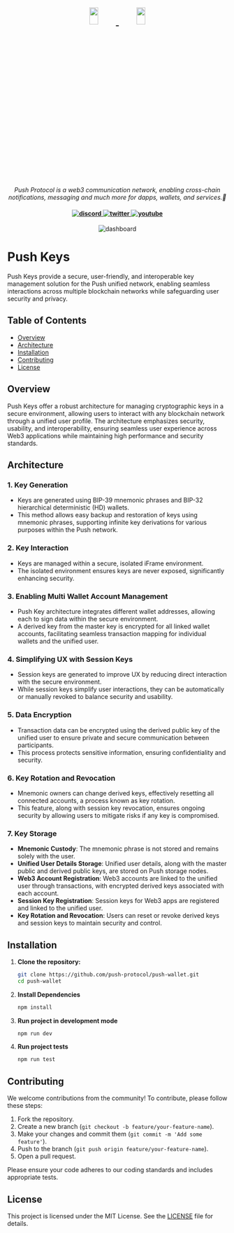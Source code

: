 <h1 align="center">
    <a href="https://push.org/#gh-light-mode-only">
    <img width='20%' height='10%' src="https://res.cloudinary.com/drdjegqln/image/upload/v1686227557/Push-Logo-Standard-Dark_xap7z5.png">
    </a>
    <a href="https://push.org/#gh-dark-mode-only">
    <img width='20%' height='10%' src="https://res.cloudinary.com/drdjegqln/image/upload/v1686227558/Push-Logo-Standard-White_dlvapc.png">
    </a>
</h1>

<p align="center">
  <i align="center">Push Protocol is a web3 communication network, enabling cross-chain notifications, messaging and much more for dapps, wallets, and services.🚀</i>
</p>

<h4 align="center">

  <a href="https://discord.com/invite/pushprotocol">
    <img src="https://img.shields.io/badge/discord-7289da.svg?style=flat-square" alt="discord">
  </a>
  <a href="https://twitter.com/pushprotocol">
    <img src="https://img.shields.io/badge/twitter-18a1d6.svg?style=flat-square" alt="twitter">
  </a>
  <a href="https://www.youtube.com/@pushprotocol">
    <img src="https://img.shields.io/badge/youtube-d95652.svg?style=flat-square&" alt="youtube">
  </a>
</h4>

<p align="center">
    <img src="https://res.cloudinary.com/drdjegqln/image/upload/v1686230764/1500x500_bhmpkc.jpg" alt="dashboard"/>
</p>

# Push Keys

Push Keys provide a secure, user-friendly, and interoperable key management solution for the Push unified network, enabling seamless interactions across multiple blockchain networks while safeguarding user security and privacy.

## Table of Contents

- [Overview](#overview)
- [Architecture](#architecture)
- [Installation](#installation)
- [Contributing](#contributing)
- [License](#license)

## Overview

Push Keys offer a robust architecture for managing cryptographic keys in a secure environment, allowing users to interact with any blockchain network through a unified user profile. The architecture emphasizes security, usability, and interoperability, ensuring seamless user experience across Web3 applications while maintaining high performance and security standards.

## Architecture

### 1. **Key Generation**

- Keys are generated using BIP-39 mnemonic phrases and BIP-32 hierarchical deterministic (HD) wallets.
- This method allows easy backup and restoration of keys using mnemonic phrases, supporting infinite key derivations for various purposes within the Push network.

### 2. **Key Interaction**

- Keys are managed within a secure, isolated iFrame environment.
- The isolated environment ensures keys are never exposed, significantly enhancing security.

### 3. **Enabling Multi Wallet Account Management**

- Push Key architecture integrates different wallet addresses, allowing each to sign data within the secure environment.
- A derived key from the master key is encrypted for all linked wallet accounts, facilitating seamless transaction mapping for individual wallets and the unified user.

### 4. **Simplifying UX with Session Keys**

- Session keys are generated to improve UX by reducing direct interaction with the secure environment.
- While session keys simplify user interactions, they can be automatically or manually revoked to balance security and usability.

### 5. **Data Encryption**

- Transaction data can be encrypted using the derived public key of the unified user to ensure private and secure communication between participants.
- This process protects sensitive information, ensuring confidentiality and security.

### 6. **Key Rotation and Revocation**

- Mnemonic owners can change derived keys, effectively resetting all connected accounts, a process known as key rotation.
- This feature, along with session key revocation, ensures ongoing security by allowing users to mitigate risks if any key is compromised.

### 7. **Key Storage**

- **Mnemonic Custody**: The mnemonic phrase is not stored and remains solely with the user.
- **Unified User Details Storage**: Unified user details, along with the master public and derived public keys, are stored on Push storage nodes.
- **Web3 Account Registration**: Web3 accounts are linked to the unified user through transactions, with encrypted derived keys associated with each account.
- **Session Key Registration**: Session keys for Web3 apps are registered and linked to the unified user.
- **Key Rotation and Revocation**: Users can reset or revoke derived keys and session keys to maintain security and control.

## Installation

1. **Clone the repository:**

   ```bash
   git clone https://github.com/push-protocol/push-wallet.git
   cd push-wallet
   ```

2. **Install Dependencies**

   ```bash
   npm install
   ```

3. **Run project in development mode**

   ```bash
   npm run dev
   ```

4. **Run project tests**

   ```bash
   npm run test
   ```

## Contributing

We welcome contributions from the community! To contribute, please follow these steps:

1. Fork the repository.
2. Create a new branch (`git checkout -b feature/your-feature-name`).
3. Make your changes and commit them (`git commit -m 'Add some feature'`).
4. Push to the branch (`git push origin feature/your-feature-name`).
5. Open a pull request.

Please ensure your code adheres to our coding standards and includes appropriate tests.

## License

This project is licensed under the MIT License. See the [LICENSE](LICENSE) file for details.
